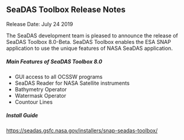 SeaDAS Toolbox Release Notes
--------------------------------

Release Date: July 24 2019

The SeaDAS development team is pleased to announce the release of SeaDAS Toolbox 8.0-Beta. SeaDAS Toolbox
enables the ESA SNAP application to use the unique features of NASA SeaDAS application. 

##### Main Features of SeaDAS Toolbox 8.0


* GUI access to all OCSSW programs
* SeaDAS Reader for NASA Satellite instruments
* Bathymetry Operator
* Watermask Operator
* Countour Lines



##### Install Guide

https://seadas.gsfc.nasa.gov/installers/snap-seadas-toolbox/


<!-- A comprehensive list of all issues resolved in this version of the SeaDAS Toolbox can be found in our 
[issue tracking system](https://bugs.earthdata.nasa.gov/browse/OBDAACPM-1098?filter=-1)  -->